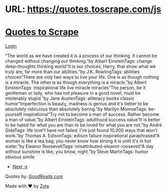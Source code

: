 # URL: https://quotes.toscrape.com/js


# [Quotes to Scrape](/)

[Login](/login)

“The world as we have created it is a process of our thinking. It cannot be changed without changing our thinking.”by Albert EinsteinTags: change deep-thoughts thinking world“It is our choices, Harry, that show what we truly are, far more than our abilities.”by J.K. RowlingTags: abilities choices“There are only two ways to live your life. One is as though nothing is a miracle. The other is as though everything is a miracle.”by Albert EinsteinTags: inspirational life live miracle miracles“The person, be it gentleman or lady, who has not pleasure in a good novel, must be intolerably stupid.”by Jane AustenTags: aliteracy books classic humor“Imperfection is beauty, madness is genius and it's better to be absolutely ridiculous than absolutely boring.”by Marilyn MonroeTags: be-yourself inspirational“Try not to become a man of success. Rather become a man of value.”by Albert EinsteinTags: adulthood success value“It is better to be hated for what you are than to be loved for what you are not.”by André GideTags: life love“I have not failed. I've just found 10,000 ways that won't work.”by Thomas A. EdisonTags: edison failure inspirational paraphrased“A woman is like a tea bag; you never know how strong it is until it's in hot water.”by Eleanor RooseveltTags: misattributed-eleanor-roosevelt“A day without sunshine is like, you know, night.”by Steve MartinTags: humor obvious simile

* [Next →](/js/page/2/)

Quotes by: [GoodReads.com](https://www.goodreads.com/quotes)

Made with ❤ by [Zyte](https://www.zyte.com)

